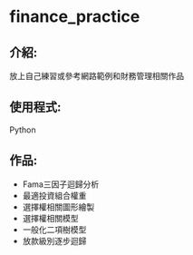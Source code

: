 # finance_practice
## 介紹:
放上自己練習或參考網路範例和財務管理相關作品
## 使用程式:
Python
## 作品:
* Fama三因子迴歸分析
* 最適投資組合權重
* 選擇權相關圖形繪製
* 選擇權相關模型
* 一般化二項樹模型
* 放款級別逐步迴歸
